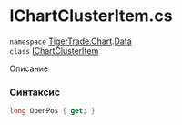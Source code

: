 
# IChartClusterItem.cs
`namespace` [TigerTrade.Chart](../../../../TigerTrade.Chart.md).[Data](../../../../TigerTrade.Chart/Data.md)  
    `class` [IChartClusterItem](../../IChartClusterItem.cs.md)

Описание

### Синтаксис
```csharp
long OpenPos { get; }
```
